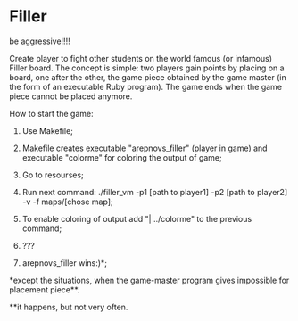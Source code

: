 # Filler
be aggressive!!!!

Create player to fight other students on the world famous (or infamous) Filler board.
The concept is simple: two players gain points by placing on a board, one after the other,
the game piece obtained by the game master (in the form of an executable Ruby program).
The game ends when the game piece cannot be placed anymore.

How to start the game:

1. Use Makefile;

2. Makefile creates executable "arepnovs_filler" (player in game) and executable "colorme" for coloring the output of game;

2. Go to resourses;

3. Run next command: ./filler_vm -p1 [path to player1] -p2 [path to player2] -v -f maps/[chose map];

4. To enable coloring of output add "| ../colorme" to the previous command;

5. ???

6. arepnovs_filler wins:)*;

\*except the situations, when the game-master program gives impossible for placement piece\**.

\**it happens, but not very often.
